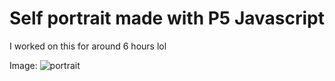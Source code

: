 # Self portrait made with P5 Javascript
I worked on this for around 6 hours lol

Image: 
![portrait](https://i.imgur.com/yihnZr8.png)
